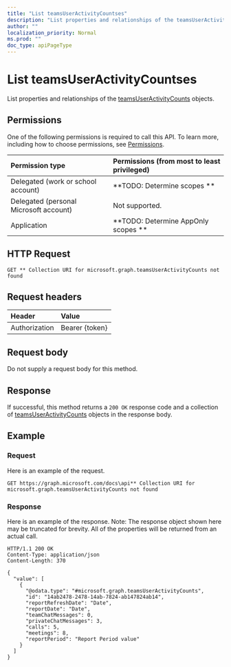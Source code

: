 ```yaml
---
title: "List teamsUserActivityCountses"
description: "List properties and relationships of the teamsUserActivityCounts objects."
author: ""
localization_priority: Normal
ms.prod: ""
doc_type: apiPageType
---
```


# List teamsUserActivityCountses

List properties and relationships of the [teamsUserActivityCounts](../resources/teamsuseractivitycounts.md) objects.

## Permissions
One of the following permissions is required to call this API. To learn more, including how to choose permissions, see [Permissions](/concepts/permissions-reference.md).

|Permission type|Permissions (from most to least privileged)|
|:---|:---|
|Delegated (work or school account)|**TODO: Determine scopes **|
|Delegated (personal Microsoft account)|Not supported.|
|Application|**TODO: Determine AppOnly scopes **|

## HTTP Request
<!-- {
  "blockType": "ignored"
}
-->
``` http
GET ** Collection URI for microsoft.graph.teamsUserActivityCounts not found
```

## Request headers
|Header|Value|
|:---|:---|
|Authorization|Bearer {token}|

## Request body
Do not supply a request body for this method.

## Response
If successful, this method returns a `200 OK` response code and a collection of [teamsUserActivityCounts](../resources/teamsuseractivitycounts.md) objects in the response body.

## Example

### Request
Here is an example of the request.
<!-- {
  "blockType": "request",
  "name": "get_teamsuseractivitycounts"
}
-->
``` http
GET https://graph.microsoft.com/docs\api** Collection URI for microsoft.graph.teamsUserActivityCounts not found
```

### Response
Here is an example of the response. Note: The response object shown here may be truncated for brevity. All of the properties will be returned from an actual call.
<!-- {
  "blockType": "response",
  "truncated": true,
  "@odata.type": "collection(microsoft.graph.teamsuseractivitycounts)"
}
-->
``` http
HTTP/1.1 200 OK
Content-Type: application/json
Content-Length: 370

{
  "value": [
    {
      "@odata.type": "#microsoft.graph.teamsUserActivityCounts",
      "id": "14ab2478-2478-14ab-7824-ab147824ab14",
      "reportRefreshDate": "Date",
      "reportDate": "Date",
      "teamChatMessages": 0,
      "privateChatMessages": 3,
      "calls": 5,
      "meetings": 8,
      "reportPeriod": "Report Period value"
    }
  ]
}
```


